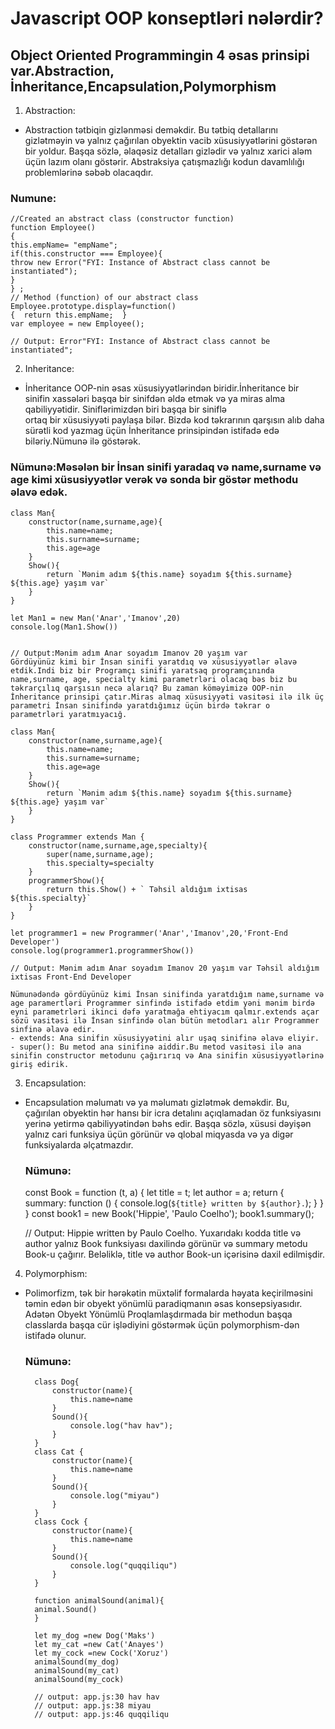 # Javascript OOP konseptləri nələrdir?

## Object Oriented Programmingin 4 əsas prinsipi var.Abstraction, İnheritance,Encapsulation,Polymorphism

1. Abstraction:
- Abstraction tətbiqin gizlənməsi deməkdir. Bu tətbiq detallarını gizlətməyin və yalnız çağırılan obyektin vacib xüsusiyyətlərini göstərən bir yoldur. Başqa sözlə, əlaqəsiz detalları gizlədir və yalnız xarici aləm üçün lazım olanı göstərir. Abstraksiya çatışmazlığı kodun davamlılığı problemlərinə səbəb olacaqdır.
### Numune:
    //Created an abstract class (constructor function)
    function Employee()
    {
    this.empName= "empName";
    if(this.constructor === Employee){
    throw new Error("FYI: Instance of Abstract class cannot be instantiated");
    }
    } ;
    // Method (function) of our abstract class
    Employee.prototype.display=function()
    {  return this.empName;  }
    var employee = new Employee();

    // Output: Error"FYI: Instance of Abstract class cannot be instantiated";


2. Inheritance:
- İnheritance OOP-nin əsas xüsusiyyətlərindən biridir.İnheritance bir sinifin xassələri başqa bir sinifdən əldə etmək və ya miras alma qabiliyyətidir. Siniflərimizdən biri başqa bir siniflə \
  ortaq bir xüsusiyyəti paylaşa bilər. Bizdə kod təkrarının qarşısın alıb daha sürətli kod yazmag üçün İnheritance prinsipindən istifadə edə biləriy.Nümunə ilə göstərək.

###  Nümunə:Məsələn bir İnsan sinifi yaradaq və name,surname və age kimi xüsusiyyətlər verək və sonda bir göstər methodu əlavə edək.
    class Man{
        constructor(name,surname,age){
            this.name=name;
            this.surname=surname;
            this.age=age
        }
        Show(){
            return `Mənim adım ${this.name} soyadım ${this.surname} ${this.age} yaşım var`
        }
    }

    let Man1 = new Man('Anar','Imanov',20)
    console.log(Man1.Show())


    // Output:Mənim adım Anar soyadım Imanov 20 yaşım var
    Gördüyünüz kimi bir İnsan sinifi yaratdıq və xüsusiyyətlər əlavə etdik.Indi biz bir Programçı sinifi yaratsaq programçınında name,surname, age, specialty kimi parametrləri olacaq bəs biz bu təkrarçılıq qarşısın necə alarıq? Bu zaman köməyimizə OOP-nin İnheritance prinsipi çatır.Miras almaq xüsusiyyəti vasitəsi ilə ilk üç parametri İnsan sinifində yaratdığımız üçün birdə təkrar o parametrləri yaratmıyacığ.

    class Man{
        constructor(name,surname,age){
            this.name=name;
            this.surname=surname;
            this.age=age
        }
        Show(){
            return `Mənim adım ${this.name} soyadım ${this.surname} ${this.age} yaşım var`
        }
    }

    class Programmer extends Man {
        constructor(name,surname,age,specialty){
            super(name,surname,age);
            this.specialty=specialty
        }
        programmerShow(){
            return this.Show() + ` Təhsil aldığım ixtisas ${this.specialty}`
        }
    }

    let programmer1 = new Programmer('Anar','Imanov',20,'Front-End Developer')
    console.log(programmer1.programmerShow())

    // Output: Mənim adım Anar soyadım Imanov 20 yaşım var Təhsil aldığım ixtisas Front-End Developer

    Nümunədəndə gördüyünüz kimi İnsan sinifinda yaratdığım name,surname və age paramertləri Programmer sinfində istifadə etdim yəni mənim birdə eyni parametrləri ikinci dəfə yaratmağa ehtiyacım qalmır.extends açar sözü vasitəsi ilə İnsan sinfində olan bütün metodları alır Programmer sinfinə əlavə edir.
    - extends: Ana sinifin xüsusiyyətini alır uşaq sinifinə əlavə eliyir.
    - super(): Bu metod ana sinifinə aiddir.Bu metod vasitəsi ilə ana sinifin constructor metodunu çağırırıq və Ana sinifin xüsusiyyətlərinə giriş edirik.

3. Encapsulation:
- Encapsulation məlumatı və ya məlumatı gizlətmək deməkdir. Bu, çağırılan obyektin hər hansı bir icra detalını açıqlamadan öz funksiyasını yerinə yetirmə qabiliyyətindən bəhs edir. Başqa sözlə, 
  xüsusi dəyişən yalnız cari funksiya üçün görünür və qlobal miqyasda və ya digər funksiyalarda əlçatmazdır. 
    ###  Nümunə:

    const Book = function (t, a) {
        let title = t;
        let author = a;
        return {
            summary: function () {
            console.log(`${title} written by ${author}.`);
            }
        }
    }
    const book1 = new Book('Hippie', 'Paulo Coelho');
    book1.summary();

    // Output: Hippie written by Paulo Coelho. 
    Yuxarıdakı kodda title və author yalnız Book funksiyası daxilində görünür və summary metodu Book-u çağırır. Beləliklə, title və author Book-un içərisinə daxil edilmişdir.

4. Polymorphism:
- Polimorfizm, tək bir hərəkətin müxtəlif formalarda həyata keçirilməsini təmin edən bir obyekt yönümlü paradiqmanın əsas konsepsiyasıdır. Adətən Obyekt Yönümlü Proqlamlaşdırmada bir methodun 
  başqa classlarda başqa cür işlədiyini göstərmək üçün polymorphism-dən istifadə olunur.

    ###  Nümunə: 
        class Dog{
            constructor(name){
                this.name=name
            }
            Sound(){
                console.log("hav hav");
            }
        }
        class Cat {
            constructor(name){
                this.name=name
            }
            Sound(){
                console.log("miyau")
            }
        }
        class Cock {
            constructor(name){
                this.name=name
            }
            Sound(){
                console.log("quqqiliqu")
            }
        }

        function animalSound(animal){
        animal.Sound()
        }

        let my_dog =new Dog('Maks')
        let my_cat =new Cat('Anayes')
        let my_cock =new Cock('Xoruz')
        animalSound(my_dog)
        animalSound(my_cat)
        animalSound(my_cock)

        // output: app.js:30 hav hav
        // output: app.js:38 miyau
        // output: app.js:46 quqqiliqu